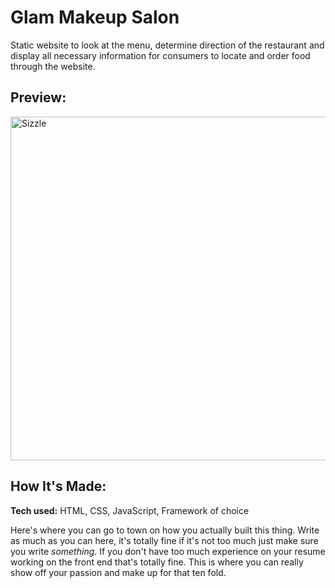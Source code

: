# Glam Makeup Salon
Static website to look at the menu, determine direction of the restaurant and display all necessary information for consumers to locate and order food through the website.

## Preview:
<img src="https://user-images.githubusercontent.com/95299412/170960668-64ef5b0f-92e4-4d02-ad73-74e9757f587e.gif" width="1000" height="550" text-align="center" alt="Sizzle"/>



## How It's Made:

**Tech used:** HTML, CSS, JavaScript, Framework of choice

Here's where you can go to town on how you actually built this thing. Write as much as you can here, it's totally fine if it's not too much just make sure you write *something*. If you don't have too much experience on your resume working on the front end that's totally fine. This is where you can really show off your passion and make up for that ten fold.


